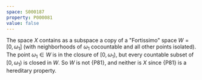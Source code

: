 ```yaml
---
space: S000187
property: P000081
value: false
---
```


The space $X$ contains as a subspace a copy of a "Fortissimo" space $W=[0,\omega_1]$ (with neighborhoods of $\omega_1$ cocountable and all other points isolated).  The point $\omega_1\in W$ is in the closure of $[0,\omega_1)$, but every countable subset of $[0,\omega_1)$ is closed in $W$.  So $W$ is not {P81}, and neither is $X$ since {P81} is a hereditary property.
